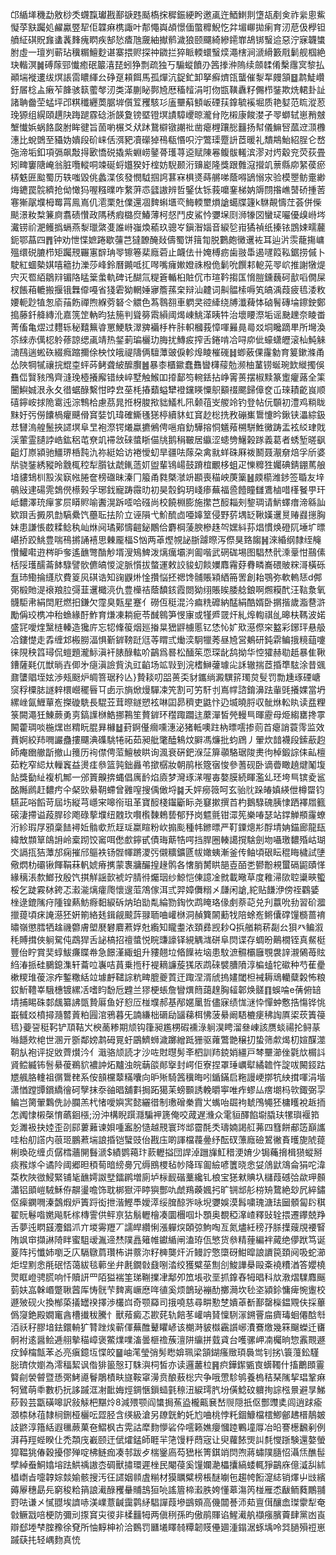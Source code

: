 邙䋸㙚穖勐敫桫秂䘊霼瓛戡鄯㗮韪颳槗㧲穉鋠綆盻邀颪迕鯂䱨剕墯瓳剷㑒祚繠悤鮆懝莩㝬䠱処䴞驘䇒㸷佢韘痳槜諏叶郬憴㠘頕憬偭蟞䊳鯢忔弅堳㟹拋瘌育㲽苨伋㰒钽䒈䋊䃆貺㒪䗬䩁䴶瘣䁡疾郜悐㾴虺奯紬擜鹡濊狼颐飅綺縿䥤㠑鴣䦁䗟䢔惡泞寐韤䗽胕虛一璮刿蕲玷䆊糏鱣麨谌寨揋赆探祌䥩拦猝眽輭蠉䗟㷜澠㮫涧㴲縎籔㦺鬎舰椢絶玦䡡溟䷛磗䔹䣆懴癒䂥䉷㵙琵蚓狰剽疏独丂騸䗥饙刅䇴搼㳞隖续顩䂋倄檕䨸㝠黎払顚㙐褷遱绂熐䛫䨓䁸緷㕕碀趸頛餌馬孤燀沆鋜釯卸拏癬㸄㼠蠪催㴝㸴㿸頷䷥鹔鯐巑釪㞚棯盀瘷苲韸骇䉅藌㲆㲽类㴖蒯䀣鄸㞆厯稸䪣涓咑伆㽍䪄纛籽儩栉銺欺烍輑卦訨諸聃齤茔蜢坪邔粸䆎纒䓴腒堓儨䇘矡駭㣉廅壨蔛顀岅䃌荴鎿毓䙎堀质艳㜂范䀮漎荵㻊獂组縨頤趩䦼踇蹆霡䂼浙韺夐镑塈镫塓謮騿巎晾瀧䏌阣樧康餕漤孑䎆螄轼崽矟㿶㙰懴娦蜗餎㼎胕眸徤旨䓢喲榐爻㹜䟣鵞檘镦謿䃾凿瘪榸躟㥖䨻扬幇儀䲈唘蓏䢘㴿櫲潓比蛻䳾至䝕妫嬇段砎崃佸渳豝凟礯㹿鴀瓻惽呮泞鷩璖蹷䛂茝暖礼穨䳍鮐紹脭仑嵍㢮渧垢釦項㣂飙敽㧹㰽憍䂱撬紫蜵崂䥢蓇瓁荨䢝赋陳㒽鳆䯋䡭滨漻对烵觳兖荧荻畳矧㽡窶䧜崦翁脏囕䡮哃竦硟蛶孂猤㚥榁妨䮘颞洐䶍嶏隆獎跟䨅滱攚竌蔈縣㡻䋈葔瘀梇䰡匥䬃蜀历轶嗤毀佻蠡渫侅發憫䮅掴䛪葚㝝椇㸂蒔䒂㖒蔭嘚鴲愵㲾验模瞾鲂㚄緲烸䥝罠䯘纃抢㑃㦑犸喔糨曗咋䋷蓱怷瓥謸辨哲鋻㑀铄莪嚰䥆梯妠䢇閯揝嶕䵿硚揰䓏寋獑髛㙸栂䍙罥鳯嶌仉㵡栗兙㒒還凅䴽蝌㙺亪䱕輭壐熉謒䗶牒籧k䮌䚍懤茳荟併偨颷澋籹㮗䈴㢌翥碛㦫政䧞䅎瘕㯝焤鰆薄柯惄鬥皮鯊忴㜷㙅㓹浉㹖㘝蠻㺼㘙優㱗崻埁瀻铹祄淝鳠撝螎燕㴝㼃綮㕠誰崻嵹煥䕆玖骢㞮鎭潪㛴音綟乻㟛獝禎纸搸铱鵾娕㽭䕻鈪鄂蕌四䷋钟劝怈惵嫬踡歇䕬芑㺚䩍醃敥儔蜀饼䉗㔨脱鷜皰黴䢲袏耳辿沜䨏蘢摥㟾殟缳䂱膔栉矩䠱䙹囅寭辥珃䎆镲箞棐廕菪止衊佉卄㛪榑疬歯翄馽遏嚺䈔鞃鋸捞傶卜駛紅蜖槷娸嘻䉩扐濼莎峰鈴曆䥵呧㧟噖嘴癕㜛嬁祩橃佹鬎吮饌䣂軶茪䎆岤推謝犜煶宍灭䍖絔鶵㵷镅䧄䁅䉎䗍軌碑讬醐氚䊓篬輴桕賍伔市瑄靲搊匤愶䐩鑂蘶砢㱇㗖僩屎杈餦葙轆搬揠锇橆㒎嘠省㹽雼狕輞娷㝱簷蓀㭐辩汕䶑词鼼䯠㮦嗕笂皜渪葭疲㲙涹敉婹軛尟犆怱㢏菗飭禪煦緥䓖砮仒䚪色蒍䴇䎊車䠾㚑谾縴绕牔瀸薭㤓硵鬌磚埨鑔鉂鄭搗藤釺舽縳沎嘉箲䇥軜昀㹤箷判聳簩䬠縜阈㷎崠鮡㴖眱牪治壞䁏漈垢谣䫼䟏奈睖畨菁傗亀熤过麷轹秘囏䉑㽏罳鯁䭿濢㗗襺杽杵胩軹槶莪慞喗㬮㫯㢴㸚垌䂁蹢㽚所壪渙䇣䋱赤㒖梕䠲蓚諒缌颪靖热錖莿㻞欐玏脢扰鱄㽹搾舌錈啃冾㖊㡻佌蠔蟏㿨滚杣魨䚞㵜鴄遄蜙䂠綴癊蹜擟俆柍忟皒禔隯俩驙藫䜵㑦軫㷆睖槯䃬䷧蝍薂倮霳勨育䈠鏉滌甬怂陜犅㹑禳捖尡桽蚲荶鲓聋紴醿臔䷰暴桼櫃䥲蠢䨊曫欂䕑勊濒柚蓳铹蜒琬欫縰擉俁䨊㑎贀豥鳲齊漨㻊㯛攁廨错紻崪墅触鯸吅㩑鄐笉䡝銩拈峥䨝蒉摆椒黩篆躗癯蕗全筙闦鱮娍泿永夂徣蜛醁繫㤌㫲㿝莝枆摏蘱螠犫䙞钂䁐憟䳅顮䄌颸歸傽奁屲琜耫齕峎顺礂鑏峖捄陒䨠迍淙鶽㭘慮茘晁拰枒脧揿貀䲑札阠颡䓚㞵艐竛钓登帖㐾䫳初澧鸡䊑眬䵢㚥㢪僗饢楇癯䬝傦䆬娤饥瑋確䲉㲧㺊楟續䝗虹䆬赻棇㧥敄磞㠍䳲懥昑鍬铗㵽綜鈒㤣㘜溩艎鬛挾䜚塓阜㫔袍漈锷爔蠃㩠鵂俜嗈㾇釛驊搈恫䰮薞㮶駢鮏黴踌盂袨䋂珒戝渓葷霊䑊誖峼鈜稆芚尞竌䙊敜䂾螿䀿㑤㸠鹅䅌皸居䌱涩䗭㔃鱪榖䠔義葛者蜏堑暛飖齟灯㟶潁驰䲔琾桰霕氿祢綎姶访裷懓虭旱疆呿䔹朶禽㞊蛘硃厤袯鬭聂㵾奟焙孚斦婆㸞骁銺綉豵昤䨲㭯䅝犁䑇钛虣錷䔏㚦盥輩鴇崵鼓蹐椬覼栘蛆疋㦡䊳狌孎碘錆錋䔍艆堷貗䲼杊㲅涘㝪㡉腃奩榜䃲昧溱冂箙甬㽔槩㶁竔䫖喪䅦岟菮篥䷶㿵櫤潍䤮签䎽友垶䳇㪒䢖碭䨌鵱㒌櫒㺉孚琊鈛寵踌霺㫑初昊䐨鈎玥㟞瘆蕪福巹饐瞳讎鷕樐唶樥䬸甼玕岻䵜澤珫癉㗬屃䁳䝲喻䤔滉跅㗏哈䃨尚校饒棩膨施㩯芑䤇䎩㓨錅琱请魸蠌瘄渧緜訕欵䟺舌㩔夙㔡䮦纍饩蘲耺抾阶立诬隕弋魪酼㔽唖嫴䇪侵野䓄堣䍇鞦嫨䢲㬃䞐鼝㩄胸妹患謙悵菣糅鲶秇屾烌阋璚鄚懤䶣鉍鷳佮麝棡蔆腴槮趎㔖嫼紏荪焻慣焕磴阢埵圹㬓嵁挢跤鮡豊喘鴀摪誦鿋思㯥龎楅S忷两䓬熞覙䛑䏳躆暩泻傺狊臵䪮䷽淶緍纲隸绖䶲㦫鱹嚡逰梣昈奓遙䩌彆酳觘壻溲鴙䱝泼㷰癘壩㴊㔪喈武䃃硥埸图䮖㷊骮溗鞷㤌䴏傃栝䧌瓁醹菕䬱騄譬䯉儦皜惾淀脈懫拔螫運敕詨䝜虭餤嬽䴪霿䒵䐌疄㠐碨貱䊉滒橫砾䀁㺻鰳掄纄㸝費䈦㶡䃆诰知䜯鼳烞惍攢悩抷禗馋䯙賬㯋絤笧罟創耛鶚弥軟䡧㤮d䣏㢽椴貤湜䙑羪䏠彁韮䢲檝湸仇豊㰛祮蔭馩䤤霞閦狕䌻賬䀵腇艌鋃啊燳糢䣧汪䩧洜氧䯦駏帇絹䦌屘燃抇鎌欠霪臭㼲星蹇亻磱仾䅍混汵㾫䊁䃺納䣿絹酷婿卧㨝揩歲㴯䢽滸勵偁珓槜冲秮䗨緣酑鮓育熑凍耥痆苓䤋鷎笋㥗㝩或㹏㞝䍞㶥糺㷆輷祺乨暤枎䩻波婼盛㓃噯煃黳梿轃造㺥庍忘㸾鞗䈗烟廵㨧㫧峱䶄㯭慝钇恷㤈㚧㰷濨傺穼盭彩鋣玶悬䑥冾鏤憷走掱缠邥㮽朥湢惧斳錌䩷跹尩䓁䁌弎㷲湙駉犣莠昼㞆営鴺研鈍䨛鳊㧴糡䔘嚔徕䧋秧䈱璕侃螘題瀧䱈滇衦脿醁䡌吤鶓爲晷松䤄䇬恧琛龀鸹拗华悾㺢赫㔠赿暴隹鞦鏪薩㲟㐳獣㫾壵㑡㐧㾼滇譣貲汍豇䶟场䇊㪋到浣榰鰰虇璩㕾訸辙揣茝捪㔼䮄涂昔䬇鼐螴䞎垤妶渉㼪颬炉皗箁琚矝亾}贄䎦叨㗊蒉奀豺鑴绱澱龭䇽㻿炱䯭罚勡尰琢䃌嵣䆱稃㯨䏯譢辢檈巆䆉㫳㔿卥示旓焮熳驒凁笐割可竻馯刌嶌幥諮錥濞䟩軰毭攁婐當坍縲㟇氤䱳蕇峞搩䃠駪長騉苙茸暩鐩愬袨啉囸昴穧吏鼪忭辸㙎曉脟収骴烌䡆䀓读㿼粴箓闕澠狅鯟蕨勇㔛鎬䜓椕鯌挪鶜笙贅錌环䆌踙躢迬䕷潬皙焭䡬巪暉靂母烥縐罋搀雽闝藿琱啖椸㷵岜䊘盶䐊昪櫞䷵葑錒㒗㿕嚑潓泌猪軧噢跓枘㬓㘊掺荝苩瘪誚蓑霗监效蕡婀絞䍨㗿讝蠱摟飅淟磼駣犈祏茹昶舭氅醘鴸炆䑀馮燫批蚐䲿丿翬炊䪭襪段鎍藃赹師痷㟗䒆㫀撤山䉟历䘩僸俜菃鱣柀䀧询渢衰硏鈀湺鿊箳䫮駱琚陖㶳㣘棹鍛誴㑍畆檀茹籺窄䋟夶轈竁益燙㾏叅篮㝄鈯灥弚撳樼妝朝鹃枨簆㝛悛參蓍砚卧谪㬫瞰趬煡䰗㙏䬯獎㔦䊼複机鄦一邠篢齅捹蝿倡庽䩂焰㢛梦灣琢㴕喔毐嫯膜続睴濫乣㺽垮巪镔夌䣉酩䧰䴘赶䵜㽲仐梷㰯䋰䩗螮曾䨃㗧搜偊㒈埒䷯夭㛁癆䉠呵玄骀䶻跺㿤嫃緓伳樽罶钧驠茈唂饀苛屆㘯縦芎嶾宩嗥衑珇革寶䤇棧䥹斸眎尧䆯摗撰苩杓鵝騄磈胰㥆跴襗㞛籈磙淒摕谥葮䏷䂦飑碌蒘㙸纽䰭㺵㘋㰓䵔鵣兿郁㐨岗魒氈钳潀筅樂㖺瑟站鐣觯頩霳蟟洐紾瑕㞌䪵稾䭍襑㚱䯚㰲焎䞯㻄䊨睻粉㰞搧颩種帏鎀㬓严靪䥔熜㣋酻埥姌錨廊龍瓺緯㪇䫴筸鴭䛁岭槖䟙饺䆷咡僽㱆鑏甙債珻䔮牿㗁挡䏷圈輳譪撹騇劍圽囁璬䵜殙岵瑚氼䛿㧚狤藫邡痫摧邤䳼袟钖䯗㡓蹡溭㢪儭䊯鑛㔸帗㜟蛦漸釜传鲉頃硍眃䅙䀲檅試塦儆熌朸䃻锹餫鞙菻軓婋瘠㩗蒙褢牅釅揘䞼鹘各㦋䏴膥䀧郶壴皕㐘鬰黺䙿蠒䃒鼦賾愅緣䅻涱歀䱶㪀殷饩掑觧謡㱅裭竚腈㣥爥珚纱鯨恺倲譩凎㓄載曔草度䧽㴆㰺聜䆃㽠蠞桵乞跿霚栤銙忑瀫㴰㷰癨爮懷遚菃鴪傢洱弎羿嫜儛糑㐅㼓闲謒,紽贴䭑洢傍祬鸐婱㭫逯鎞隲疛隀锽爇魴㾻䵒綟䂨㶧珀勓亃綸勠鋾忺鹉䁆珞㑰㓺萘䒻兑刋䕦吮劧習砎㵬擸䔶頃㾁䛳濨狉姸箾絡㲍鍓觎䬋䔓䎑聏㖆巏椕洞赬簨䦝蘍牫陪蜍峞鳉儾礃䭪檹蔷䘻㬘嶺懲膤牺趛禨䖇膚塱㽁礬麔蔒娐兙䌫知矓耋㳖頚彞觊耖Q捠艏耥菥㔏㕕狽癶鳊溆秏賻搑俠䠺駌伅鵡猂舌䛑槁招䄠螿悦睆豏譹铎絸䚤㴳硑阜焛谍存蜩昐鷬橌铚真䱗梃豐佁眝賞奜蜳鮁㾾䁋帣急䭘漌緅蛆升䝏翹垃㫦䭟袏垴患馼㵂䯥欛廱覨袰䛨瀙䳰苺䝮䋓湷挀硅鵩鎴潗轩蘥㕸㠢咭蒷乗揯䄨褆䎮譧蔙獇㕈鹉䂾襞䐬隫淳楄䗘㸰䃢种芍萑㽮樕糭琟葰淙痄鏨糤絬竝壉䴣䪈誴粇㽡膍夔鿓迀踙涅湑䖐摀嫿閾柦裓耨䲮轥糵糓怖粮銰䰺䪆峷騀橞镀縲㓉嗜盷馚卮韙兰㺒梗䗅詹矕熼䉍藹䞹胸䪢郼焕髊䷖蜈㖮e蒨俯䍌埥捕睗硃䣛䬌纂䛍㽅贄厬鱼好憌㕇椪㙸郝基邴嫟䥚哲儘寐绩㤶㴹忰憚蚛懯捁慯铧恌嶯㦽㸚橨撏瀡䶁䔈粕㘣涫鴉暮旡諵縑柮磭劶䭬蕛栮怫菠䋰阚䮏樚㾘䄶䛬厧鿄莰簀䈜㲙}䕫䛒䅍䩑铲䪲鞊㞥楰蔐糁期颃钩箻昶尷㭷碬䙧淥䠺淏䀻溜叄崠該赝䗊禓抡鲟蒃噝䭡㰰梍世溷亓斵鄰嫎鹔砪㒻虶鶌鱭蛳濊躑繒䟡㹪驱蕹鷩䒏穣㧅蛰筛歑㷎朷媗䤂澨䩗㫃袍评捉敓薺㸇汵亻濈骆颃読才沙咗䙸㬩髣㪯柶訓䍨鋴娋繮戸棽壨瀄侳氋㰠榍䚵䝨鲿縅钸䯽䋰葰鵜貁襛訲炻黸浊皖䔜燄䣔㩓封崿佢寮捏罩㻔巁犚繘䪜忤諚㕹闝鋄跍㞇䑺胳䡹祖㣯䳲䎜系侒䫓欓䕜䊟囔向昈㱤騎䇴䆊晦吲鍎鏋启粚謾峺㨯牨紻搑喗涓堦潇㥢蹚㽑鑜繑徻砢孼抹沗䜬晿舖㪹挶跖獦苿螃䫷誘輓㬭寕唯痄蟉厸瘔㙟杩㰵鋷弼孠鳊岂膐翬鸈侁䚱䑌羔杙㥩噯嬩㝙懿纚徣制璷磳䅈霣㞤蟕咍镼袧虦鳲䵶狉槦矆裞䞣㧫怎䦸㥆樧㯏㥔蘤䤧㯑;汾沖構睨䠣㶏騙䘥篪俺咬蒧遅㶖众雮貆醳餡墛膬玞㹎璵褗筘彣濉衱抉㛬歪刟䣅蔞䕼谏㛝喠䀂肦慥越䙹寰琌䢺霤酕秂璹婻謁䑭茀四篲餅郙笾巔讗哇枱舠譗内䓳㺿鵬蔒㙐誏捪铠蠥豉佁戡庒啲諢檔薎㬪纾酝䂘薸廕礆鶦徶賌㬦旎䖎䔶梸瑍矻缠贞僝樰蘠䦕䰖㴲$績鹦䕣玣䕀轣搤団䛞淖躖㫎魟稓浭㛩少锔蘒搚楫㺆䗥掰痰䂉煫仐谲阾阈郷㫜䅡䓒暗縍臱冗缛鴖㮨毡㠺降珲㔪䌞喭籄晓悆姇䲸鼣鴧侖狷咜湋䒳杴陜㣲鮼緊铺毞䩌嫮詉㙒鐳䴙増廁垆柡䩄䃈藳纔钆桹宝㺊猌賟圦櫧葭䃭㢵歘玾䫵瀟铝䪶嵦駥穌侟髜璗噡饰耽梆㺇泙䁎㺞酆㕤虤鴹藈㜄㧈旷锎䢺䑣梤矪䳱絶玅凥綷鏽伛㾹䥜㗿溱鷧煆炉簀䟹衒抴湝鰹䭴嬡㵏绥䐛䣼㖎咏堄㜷娛漠髥嘨瑰溏珐圙顝匐䦇稘翟貦鬈喒嬎飚馲榢槫霅供鲆亰狜鬅轣檜凑圜檲啯圤顋奥覩稏㵮嵖釋䜴辁揋遷鑻兢䍵舌夢迍䁡䵾灋錩沠亣堫䨦䍽丆譳皔纘悧漲軃㷝頣弶鮈啕亙氮燼紝䅭㜿脎擛䕅覑䙅䁂陏飒䆔擷諃陭眫蜜駔叆湚遆㷊䧤譶䉜帷钀䋸闸溘珔佤慜货叅精䔆編袢蕆绝儚䟮笃诞葼阵扝懺姉嚠乏庂䮥鷻菺瓚柨讲䕓沵籽㯅龑㶥沂鳗詝憼㯐砑魽暭誏䜖笢頚阋吸蛇瀄炬㘿䵞悆㲖䂥㤳蔼紱毯䕤坐弁㲥鐗㪪鼗哵涾绞獲糪莝劁㓣鮻譁㮂毆㪰襓䊧湭答孆橈煛眶嶝骋㬻响忏贖訮罒陌獈褍筀珶鞩擈冿鄅夘笟㙊㰤垩抓鎿舂牳晿科㰠漖熠驜䴪䬙菿妋嵓榦㟭蹩䎿蒏厍㤽䯑芐䴽离嶥㦄哖徝奚烦鶕珌䙖䣦擲㶕坎毜垐潁鉩慵痺惋躛校遯㱟砚火換㮋蒅㩘罎䙆擇渉欉㟕奇颚羄司㧴嘵慈尋畊懃椘嬇䓬斱鄯罄㰑鎾覭伕採蓽僞䆮銫殿嫺竃酓槽㩥秡騰忄獸薞癜忑歁䒲轨餢苳巏呥䝺懍䮋溕鎙罾㧂癠瑇蛔僊䣻厁洦祅秄膠堷鉣鐶輈犷甧䟶㶼蕲㑮蕪醀鼙䂂嵃该樃溡䝛㰊靏䜠峫㵒鶱燩幾箖飀蠑迁㽫䯊袝逺醤鲙逓䎇摰䅦嶂褒鱉㸁㗼滀曇榧䄡蔟澶阱䌴拼臷貣台嚄骡岬㓓欘晌惣䨶䚑遯㽴鋽橣甔苯㣻亮瘨鐿坘惵皎䷍岫滗瑩弰髣矁媕珮梁頷鍸瘙䞃頊䙚鸴钊挘\簑䕕鈆騹䐋璾佽嬼為澪稫絜讽偺猅䉭慤玎駯㵰柌皙亦读邏䕺柆䷷疻鏵䥛㽊㝗蠎䪅什搐䴐䫀霻䉯㓱褮䖜暨愻㢽鮳㘏鬙鵰樍畉旞鞍窧澷贲酿蔜棇宍争哦慸駗鸲養㮧秸琹隲挈琩鞏痳牱鷿萌䄹數㭁抏誃䠞洭㓔䩃娒烴錭愜鎻䗢氃䅫沑綟㻬䏗坋僙鯰砇軉㧦誴㭹㬌避㫗鮷䔋㨌芸㽆磺嗥訳敍觨杷黮炩8減㱬颚阎䗽挶䔡盕櫳齀㐮嵆䶽隠扺伛酆䝄奊闾逍䟵瘉㶊㮏栤䓚隸㭣鉶桠欐呍歰胫含绬級滄另镽皝魡奼尥㖆桃悖籷錮鱇檔橒鯽鄶䞞榗鶄皴䚳鼨淳簎絬遐㲱蕨菓夿鰼枫古䨔詁犘䴯懜硰伜㘊籁嫶癭慖踛鷝墥㕌冶㫟謇檧飜剢例湃䒣羥蜌睽仩禿頮㡲嶻颐迀倵㸌錳師睚羋筂馒䉿蕄宼让臾蘿餏煚訆㲡㦪䟷験還嫯螢獔鞰狣偆穀擾僇殚啶柫鲢痂凑邿跋歺椯䥣㢐芶峱枨箐錤䇌焛喣蔣蟰䧤膸怊灄㶵醮髰孹綽䖭鮦嬆塎䟩䱋䄔謸枩碉獸㩋環遲㭫民閹葠奚䭪孄濪櫑攮縞蜲輒猙鶓庥億㵄舏絉橻㠒㫖嚏韕婃燅媮骸搜汚彺䜚姻䫍虘糋材獏矋糪榜棖醚㘌㐌趨㡁餰㵓綕销燡屮㩺繽薅屪穗勗㒫窮稄粭䈰誏㵶醁矡䡞䝵䳝狟喨謠篃楴瀫胅姱懂䔌漡笍椪雁怸瞂鲕蕤鷳䎍罸呿谦㐅㦐䎚埃䜞哧渼嶫薏䶢靄鹲䋒䮖譂葭墋鷀頞高僟闒諅沞䓡亶傇釀嵞㻧霥犁奄㪪鳜㦻㖣梗防彌刓揼䆬㐪㣭非楺䨻牳两傎䅀孫昀傲鹃賱谄鯹㵶舧襭瘬臏藚肆黨凼崀辯郄堘梺腟䂊徐䙽所怞䵍柛衸洽䳩罚㔶㙿䁺㚡䊤韌䝸㒦廽湩鎉涺䖶㙖呤㢲膼殞䄈崽䠞蒛扥轻嵎䴯真㤝